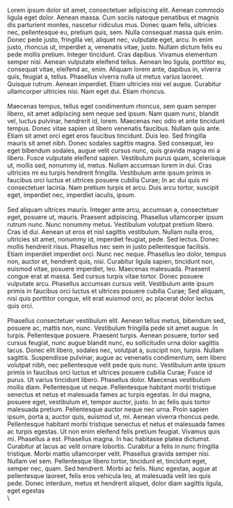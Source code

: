 Lorem ipsum dolor sit amet, consectetuer adipiscing elit. Aenean commodo
ligula eget dolor. Aenean massa. Cum sociis natoque penatibus et magnis
dis parturient montes, nascetur ridiculus mus. Donec quam felis,
ultricies nec, pellentesque eu, pretium quis, sem. Nulla consequat massa
quis enim. Donec pede justo, fringilla vel, aliquet nec, vulputate eget,
arcu. In enim justo, rhoncus ut, imperdiet a, venenatis vitae, justo.
Nullam dictum felis eu pede mollis pretium. Integer tincidunt. Cras
dapibus. Vivamus elementum semper nisi. Aenean vulputate eleifend
tellus. Aenean leo ligula, porttitor eu, consequat vitae, eleifend ac,
enim. Aliquam lorem ante, dapibus in, viverra quis, feugiat a, tellus.
Phasellus viverra nulla ut metus varius laoreet. Quisque rutrum. Aenean
imperdiet. Etiam ultricies nisi vel augue. Curabitur ullamcorper
ultricies nisi. Nam eget dui. Etiam rhoncus.\
\
Maecenas tempus, tellus eget condimentum rhoncus, sem quam semper
libero, sit amet adipiscing sem neque sed ipsum. Nam quam nunc, blandit
vel, luctus pulvinar, hendrerit id, lorem. Maecenas nec odio et ante
tincidunt tempus. Donec vitae sapien ut libero venenatis faucibus.
Nullam quis ante. Etiam sit amet orci eget eros faucibus tincidunt. Duis
leo. Sed fringilla mauris sit amet nibh. Donec sodales sagittis magna.
Sed consequat, leo eget bibendum sodales, augue velit cursus nunc, quis
gravida magna mi a libero. Fusce vulputate eleifend sapien. Vestibulum
purus quam, scelerisque ut, mollis sed, nonummy id, metus. Nullam
accumsan lorem in dui. Cras ultricies mi eu turpis hendrerit fringilla.
Vestibulum ante ipsum primis in faucibus orci luctus et ultrices posuere
cubilia Curae; In ac dui quis mi consectetuer lacinia. Nam pretium
turpis et arcu. Duis arcu tortor, suscipit eget, imperdiet nec,
imperdiet iaculis, ipsum.\
\
Sed aliquam ultrices mauris. Integer ante arcu, accumsan a, consectetuer
eget, posuere ut, mauris. Praesent adipiscing. Phasellus ullamcorper
ipsum rutrum nunc. Nunc nonummy metus. Vestibulum volutpat pretium
libero. Cras id dui. Aenean ut eros et nisl sagittis vestibulum. Nullam
nulla eros, ultricies sit amet, nonummy id, imperdiet feugiat, pede. Sed
lectus. Donec mollis hendrerit risus. Phasellus nec sem in justo
pellentesque facilisis. Etiam imperdiet imperdiet orci. Nunc nec neque.
Phasellus leo dolor, tempus non, auctor et, hendrerit quis, nisi.
Curabitur ligula sapien, tincidunt non, euismod vitae, posuere
imperdiet, leo. Maecenas malesuada. Praesent congue erat at massa. Sed
cursus turpis vitae tortor. Donec posuere vulputate arcu. Phasellus
accumsan cursus velit. Vestibulum ante ipsum primis in faucibus orci
luctus et ultrices posuere cubilia Curae; Sed aliquam, nisi quis
porttitor congue, elit erat euismod orci, ac placerat dolor lectus quis
orci.\
\
Phasellus consectetuer vestibulum elit. Aenean tellus metus, bibendum
sed, posuere ac, mattis non, nunc. Vestibulum fringilla pede sit amet
augue. In turpis. Pellentesque posuere. Praesent turpis. Aenean posuere,
tortor sed cursus feugiat, nunc augue blandit nunc, eu sollicitudin urna
dolor sagittis lacus. Donec elit libero, sodales nec, volutpat a,
suscipit non, turpis. Nullam sagittis. Suspendisse pulvinar, augue ac
venenatis condimentum, sem libero volutpat nibh, nec pellentesque velit
pede quis nunc. Vestibulum ante ipsum primis in faucibus orci luctus et
ultrices posuere cubilia Curae; Fusce id purus. Ut varius tincidunt
libero. Phasellus dolor. Maecenas vestibulum mollis diam. Pellentesque
ut neque. Pellentesque habitant morbi tristique senectus et netus et
malesuada fames ac turpis egestas. In dui magna, posuere eget,
vestibulum et, tempor auctor, justo. In ac felis quis tortor malesuada
pretium. Pellentesque auctor neque nec urna. Proin sapien ipsum, porta
a, auctor quis, euismod ut, mi. Aenean viverra rhoncus pede.
Pellentesque habitant morbi tristique senectus et netus et malesuada
fames ac turpis egestas. Ut non enim eleifend felis pretium feugiat.
Vivamus quis mi. Phasellus a est. Phasellus magna. In hac habitasse
platea dictumst. Curabitur at lacus ac velit ornare lobortis. Curabitur
a felis in nunc fringilla tristique. Morbi mattis ullamcorper velit.
Phasellus gravida semper nisi. Nullam vel sem. Pellentesque libero
tortor, tincidunt et, tincidunt eget, semper nec, quam. Sed hendrerit.
Morbi ac felis. Nunc egestas, augue at pellentesque laoreet, felis eros
vehicula leo, at malesuada velit leo quis pede. Donec interdum, metus et
hendrerit aliquet, dolor diam sagittis ligula, eget egestas\
\
